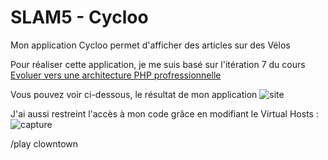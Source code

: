 # SLAM5 - Cycloo

Mon application Cycloo permet d'afficher des articles sur des Vélos

Pour réaliser cette application, je me suis basé sur l'itération 7 du cours 
[Evoluer vers une architecture PHP profressionnelle](https://openclassrooms.com/courses/evoluez-vers-une-architecture-php-professionnelle)


Vous pouvez voir ci-dessous, le résultat de mon application 
![site](https://cloud.githubusercontent.com/assets/10806801/10480686/e086eb56-726b-11e5-91df-c2b7f2717f13.png)

J'ai aussi restreint l'accès à mon code grâce en modifiant le Virtual Hosts :
![capture](https://cloud.githubusercontent.com/assets/10806801/10481166/3ef8af14-726f-11e5-9922-e8626600bbc9.PNG)


/play clowntown